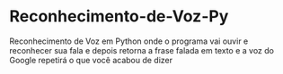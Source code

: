 # Reconhecimento-de-Voz-Py

Reconhecimento de Voz em Python onde o programa vai ouvir e reconhecer sua fala e depois retorna a frase falada em texto e a voz do Google repetirá o que você acabou de dizer

